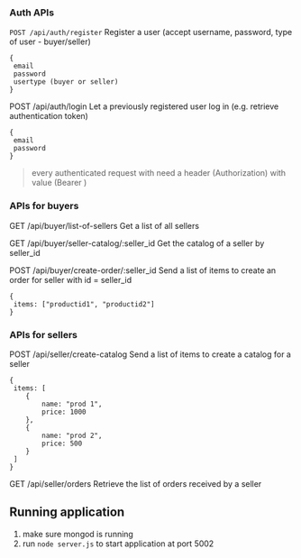 ### Auth APIs
`POST /api/auth/register`
Register a user (accept username, password, type of user - buyer/seller)
```
{
 email
 password
 usertype (buyer or seller)
}
```

POST /api/auth/login
Let a previously registered user log in (e.g. retrieve authentication token)
```
{
 email
 password
}
```

> every authenticated request with need a header (Authorization) with value (Bearer <token>)

### APIs for buyers
GET /api/buyer/list-of-sellers
Get a list of all sellers


GET /api/buyer/seller-catalog/:seller_id
Get the catalog of a seller by seller_id


POST /api/buyer/create-order/:seller_id
Send a list of items to create an order for seller with id = seller_id
```
{
 items: ["productid1", "productid2"]
}
```


### APIs for sellers
POST /api/seller/create-catalog
Send a list of items to create a catalog for a seller
```
{
 items: [
    {
        name: "prod 1",
        price: 1000
    },
    {
        name: "prod 2",
        price: 500
    }
 ]
}
```

GET /api/seller/orders
Retrieve the list of orders received by a seller

## Running application
1. make sure mongod is running
2. run `node server.js` to start application at port 5002
